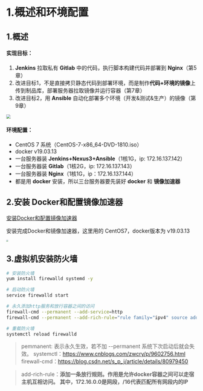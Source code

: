 # 1.概述和环境配置



## 1.概述



#### 实现目标：

1. **Jenkins** 拉取私有 **Gitlab** 中的代码，执行脚本构建代码并部署到 **Nginx**（第5章）
2. 改进目标1，不是直接拷贝静态代码到部署环境，而是制作**代码+环境的镜像**上传到制品库，部署服务器拉取镜像并运行容器（第7章）
3. 改进目标2，用 **Ansible** 自动化部署多个环境（开发&测试&生产）的镜像（第9章）

<img src="https://zwhid.oss-cn-shenzhen.aliyuncs.com/blog/11-45-54-qGnLJQ.png" style="zoom: 67%;" />

#### 环境配置：

- CentOS 7 系统（CentOS-7-x86_64-DVD-1810.iso）
- docker  v19.03.13
- 一台服务器装 **Jenkins+Nexus3+Ansible**（1核1G，ip: 172.16.137.142）
- 一台服务器装 **Gitlab**（1核2G，ip: 172.16.137.143）
- 一台服务器装 **Nginx**（1核1G，ip：172.16.137.144）
- 都是用 **docker** 安装，所以三台服务器要先装好 **docker** 和 **镜像加速器**



## 2.安装 Docker和配置镜像加速器

[安装Docker和配置镜像加速器](../../Docker/安装和配置镜像加速器.md)

安装完成Docker和镜像加速器，这里用的 CentOS7，docker版本为 v19.03.13

<img src="https://zwhid.oss-cn-shenzhen.aliyuncs.com/blog/17-28-59-Vn3B36.png" style="zoom: 33%;" />

##  3.虚拟机安装防火墙

```bash
# 安装防火墙
yum install firewalld systemd -y

# 启动防火墙
service firewalld start

# 永久添加http服务和放行容器之间的访问
firewall-cmd --permanent --add-service=http
firewall-cmd --permanent --add-rich-rule="rule family="ipv4" source address="172.16.0.0/16" accept"

# 重载防火墙
systemctl reload firewalld
```

> pemmanent: 表示永久生效，若不加 --permanent 系统下次启动后就会失效。 
> systemctl：https://www.cnblogs.com/zwcry/p/9602756.html
> firewall-cmd：https://blog.csdn.net/s_p_j/article/details/80979450

> add-rich-rule：**添加一条放行规则。作用是允许docker容器之间可以走宿主机互相访问。** **其中，172.16.0.0是网段，/16代表匹配所有网段内的IP**
